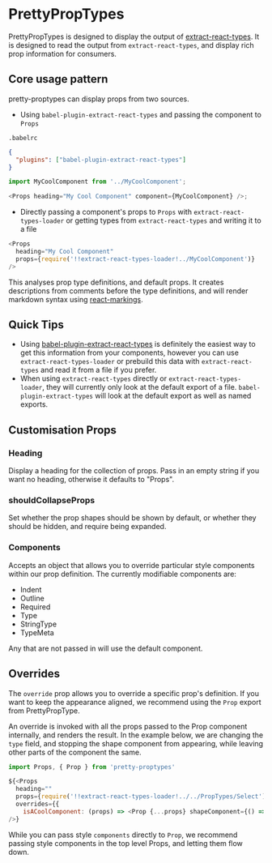 # PrettyPropTypes

PrettyPropTypes is designed to display the output of
[extract-react-types](https://www.npmjs.com/package/extract-react-types). It is
designed to read the output from `extract-react-types`, and display rich prop
information for consumers.

## Core usage pattern

pretty-proptypes can display props from two sources.

- Using `babel-plugin-extract-react-types` and passing the component to `Props`

`.babelrc`

```json
{
  "plugins": ["babel-plugin-extract-react-types"]
}
```

```js
import MyCoolComponent from '../MyCoolComponent';

<Props heading="My Cool Component" component={MyCoolComponent} />;
```

- Directly passing a component's props to `Props` with `extract-react-types-loader` or getting types from `extract-react-types` and writing it to a file

```js
<Props
  heading="My Cool Component"
  props={require('!!extract-react-types-loader!../MyCoolComponent')}
/>
```

This analyses prop type definitions, and default props. It creates descriptions
from comments before the type definitions, and will render markdown syntax using [react-markings](https://www.npmjs.com/package/react-markings).

## Quick Tips

- Using [babel-plugin-extract-react-types](https://www.npmjs.com/package/babel-plugin-extract-react-types)
  is definitely the easiest way to get this information from your components, however
  you can use `extract-react-types-loader` or prebuild this data with `extract-react-types` and read it from a file if
  you prefer.
- When using `extract-react-types` directly or `extract-react-types-loader`, they will currently only look at the default export
  of a file. `babel-plugin-extract-types` will look at the default export as well as named exports.

## Customisation Props

### Heading

Display a heading for the collection of props. Pass in an empty string if you want
no heading, otherwise it defaults to "Props".

### shouldCollapseProps

Set whether the prop shapes should be shown by default, or whether they should
be hidden, and require being expanded.

### Components

Accepts an object that allows you to override particular style components within
our prop definition. The currently modifiable components are:

- Indent
- Outline
- Required
- Type
- StringType
- TypeMeta

Any that are not passed in will use the default component.

## Overrides

The `override` prop allows you to override a specific prop's definition. If you
want to keep the appearance aligned, we recommend using the `Prop` export from
PrettyPropType.

An override is invoked with all the props passed to the Prop component internally,
and renders the result. In the example below, we are changing the `type` field,
and stopping the shape component from appearing, while leaving other parts of the
component the same.

```js
import Props, { Prop } from 'pretty-proptypes'

${<Props
  heading=""
  props={require('!!extract-react-types-loader!../../PropTypes/Select')}
  overrides={{
    isACoolComponent: (props) => <Prop {...props} shapeComponent={() => null} type="All Components Object" /> }}
/>}
```

While you can pass style `components` directly to `Prop`, we recommend passing
style components in the top level Props, and letting them flow down.
